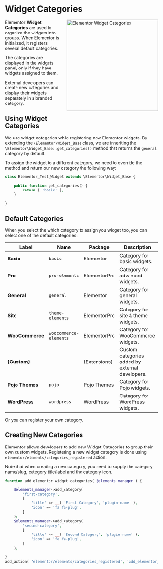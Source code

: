 # Widget Categories

<img src="/assets/img/elementor-categories.png" alt="Elementor Widget Categories" style="float: right; width: 300px; margin-left: 20px; margin-bottom: 20px;">

Elementor **Widget Categories** are used to organize the widgets into groups. When Elementor is initialized, it registers several default categories.

The categories are displayed in the widgets panel, only if they have widgets assigned to them.

External developers can create new categories and display their widgets separately in a branded category.

## Using Widget Categories

We use widget categories while registering new Elementor widgets. By extending the `\Elementor\Widget_Base` class, we are inheriting the `\Elementor\Widget_Base::get_categories()` method that returns the `general` category by default.

To assign the widget to a different category, we need to override the method and return our new category the following way:

```php {3-5}
class Elementor_Test_Widget extends \Elementor\Widget_Base {

	public function get_categories() {
		return [ 'basic' ];
	}

}
```

## Default Categories

When you select the which category to assign you widget too, you can select one of the default categories:

| Label           | Name                   | Package      | Description                                     |
|-----------------| ---------------------- | ------------ | ----------------------------------------------- |
| **Basic**       | `basic`                | Elementor    | Category for basic widgets.                     |
| **Pro**         | `pro-elements`         | ElementorPro | Category for advanced widgets.                  |
| **General**     | `general`              | Elementor    | Category for general widgets.                   |
| **Site**        | `theme-elements`       | ElementorPro | Category for site & theme widgets.              |
| **WooCommerce** | `woocommerce-elements` | ElementorPro | Category for WooCommerce widgets.               |
| **{Custom}**    |                        | {Extensions} | Custom categories added by external developers. |
| **Pojo Themes** | `pojo`                 | Pojo Themes  | Category for Pojo widgets.                      |
| **WordPress**   | `wordpress`            | WordPress    | Category for WordPress widgets.                 |

Or you can register your own category.

## Creating New Categories

Elementor allows developers to add new Widget Categories to group their own custom widgets. Registering a new widget category is done using `elementor/elements/categories_registered` action.

Note that when creating a new category, you need to supply the category name/slug, category title/label and the category icon.

```php
function add_elementor_widget_categories( $elements_manager ) {

	$elements_manager->add_category(
		'first-category',
		[
			'title' => __( 'First Category', 'plugin-name' ),
			'icon' => 'fa fa-plug',
		]
	);
	$elements_manager->add_category(
		'second-category',
		[
			'title' => __( 'Second Category', 'plugin-name' ),
			'icon' => 'fa fa-plug',
		]
	);

}
add_action( 'elementor/elements/categories_registered', 'add_elementor_widget_categories' );
```

